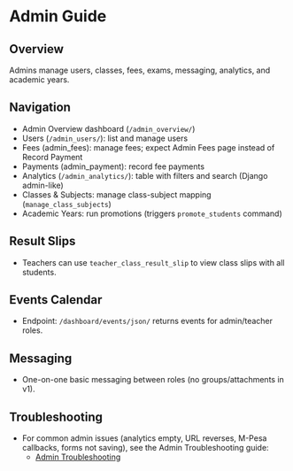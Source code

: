 # Admin Guide

## Overview
Admins manage users, classes, fees, exams, messaging, analytics, and academic years.

## Navigation
- Admin Overview dashboard (`/admin_overview/`)
- Users (`/admin_users/`): list and manage users
- Fees (admin_fees): manage fees; expect Admin Fees page instead of Record Payment
- Payments (admin_payment): record fee payments
- Analytics (`/admin_analytics/`): table with filters and search (Django admin-like)
- Classes & Subjects: manage class-subject mapping (`manage_class_subjects`)
- Academic Years: run promotions (triggers `promote_students` command)

## Result Slips
- Teachers can use `teacher_class_result_slip` to view class slips with all students.

## Events Calendar
- Endpoint: `/dashboard/events/json/` returns events for admin/teacher roles.

## Messaging
- One-on-one basic messaging between roles (no groups/attachments in v1).

## Troubleshooting
- For common admin issues (analytics empty, URL reverses, M-Pesa callbacks, forms not saving), see the Admin Troubleshooting guide:
  - [Admin Troubleshooting](../troubleshooting/admin.md)
